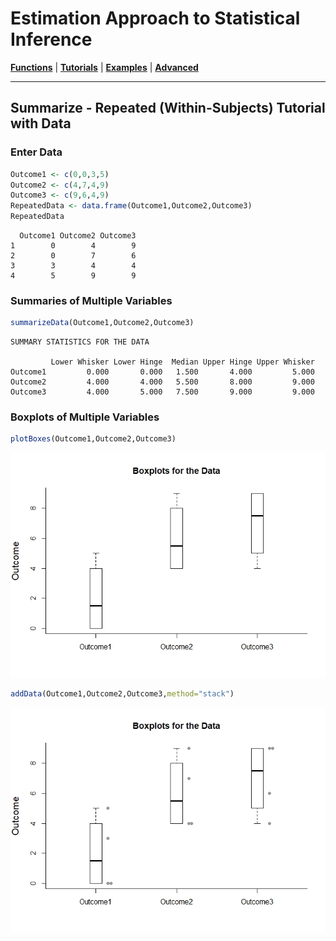 # Estimation Approach to Statistical Inference

[**Functions**](../../A-Functions) | 
[**Tutorials**](../../B-Tutorials) | 
[**Examples**](../../C-Examples) | 
[**Advanced**](../../D-Advanced)

---

## Summarize - Repeated (Within-Subjects) Tutorial with Data

### Enter Data

```r
Outcome1 <- c(0,0,3,5)
Outcome2 <- c(4,7,4,9)
Outcome3 <- c(9,6,4,9)
RepeatedData <- data.frame(Outcome1,Outcome2,Outcome3)
RepeatedData
```
```
  Outcome1 Outcome2 Outcome3
1        0        4        9
2        0        7        6
3        3        4        4
4        5        9        9
```

### Summaries of Multiple Variables

```r
summarizeData(Outcome1,Outcome2,Outcome3)
```
```
SUMMARY STATISTICS FOR THE DATA

         Lower Whisker Lower Hinge  Median Upper Hinge Upper Whisker
Outcome1         0.000       0.000   1.500       4.000         5.000
Outcome2         4.000       4.000   5.500       8.000         9.000
Outcome3         4.000       5.000   7.500       9.000         9.000
```

### Boxplots of Multiple Variables

```r
plotBoxes(Outcome1,Outcome2,Outcome3)
```
<kbd><img src="SummarizeRepeatedFigure1.jpeg"></kbd>
```r
addData(Outcome1,Outcome2,Outcome3,method="stack")
```
<kbd><img src="SummarizeRepeatedFigure2.jpeg"></kbd>
